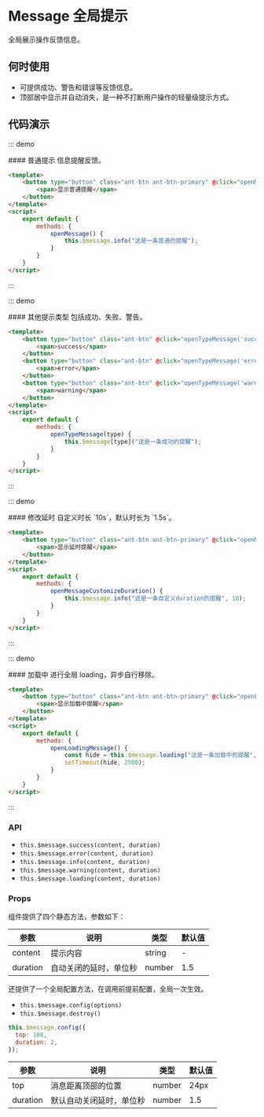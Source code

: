 <script>
    export default {
        methods: {
            openMessage() {
                this.$message.info("这是一条普通的提醒");
            },
            openTypeMessage(type) {
                this.$message[type]("这是一条类型的提醒");
            },
            openMessageCustomizeDuration() {
                this.$message.info("这是一条自定义duration的提醒", 10);
            },
            openLoadingMessage() {
                const hide = this.$message.loading("这是一条加载中的提醒");
                setTimeout(hide, 2500);
            }
        }
    }
</script>

# Message 全局提示

全局展示操作反馈信息。

## 何时使用

- 可提供成功、警告和错误等反馈信息。
- 顶部居中显示并自动消失，是一种不打断用户操作的轻量级提示方式。

## 代码演示

::: demo
<summary>
  #### 普通提示
  信息提醒反馈。
</summary>

```html
<template>
    <button type="button" class="ant-btn ant-btn-primary" @click="openMessage">
        <span>显示普通提醒</span>
    </button>
</template>
<script>
    export default {
        methods: {
            openMessage() {
                this.$message.info("这是一条普通的提醒");
            }
        }
    }
</script>
```
:::

::: demo
<summary>
  #### 其他提示类型
  包括成功、失败、警告。
</summary>

```html
<template>
    <button type="button" class="ant-btn" @click="openTypeMessage('success')">
        <span>success</span>
    </button>
    <button type="button" class="ant-btn" @click="openTypeMessage('error')">
        <span>error</span>
    </button>
    <button type="button" class="ant-btn" @click="openTypeMessage('warning')">
        <span>warning</span>
    </button>
</template>
<script>
    export default {
        methods: {
            openTypeMessage(type) {
                this.$message[type]("这是一条成功的提醒");
            }
        }
    }
</script>
```
:::

::: demo
<summary>
  #### 修改延时
  自定义时长 `10s`，默认时长为 `1.5s`。
</summary>

```html
<template>
    <button type="button" class="ant-btn ant-btn-primary" @click="openMessageCustomizeDuration">
        <span>显示延时提醒</span>
    </button>
</template>
<script>
    export default {
        methods: {
            openMessageCustomizeDuration() {
                this.$message.info("这是一条自定义duration的提醒", 10);
            }
        }
    }
</script>
```
:::

::: demo
<summary>
  #### 加载中
  进行全局 loading，异步自行移除。
</summary>

```html
<template>
    <button type="button" class="ant-btn ant-btn-primary" @click="openLoadingMessage">
        <span>显示加载中提醒</span>
    </button>
</template>
<script>
    export default {
        methods: {
            openLoadingMessage() {
                const hide = this.$message.loading("这是一条加载中的提醒", 0);
                setTimeout(hide, 2500);
            }
        }
    }
</script>
```
:::



### API

- `this.$message.success(content, duration)`
- `this.$message.error(content, duration)`
- `this.$message.info(content, duration)`
- `this.$message.warning(content, duration)`
- `this.$message.loading(content, duration)`

### Props
组件提供了四个静态方法，参数如下：

| 参数       | 说明           | 类型                       | 默认值       |
|------------|----------------|--------------------------|--------------|
| content    | 提示内容       | string | -           |
| duration   | 自动关闭的延时，单位秒 | number               | 1.5          |

还提供了一个全局配置方法，在调用前提前配置，全局一次生效。

- `this.$message.config(options)`
- `this.$message.destroy()`

```js
this.$message.config({
  top: 100,
  duration: 2,
});
```

| 参数       | 说明                | 类型                       | 默认值       |
|------------|--------------------|--------------------------|-------------|
| top        | 消息距离顶部的位置 | number                      | 24px        |
| duration   | 默认自动关闭延时，单位秒 | number                 | 1.5         |
